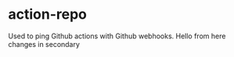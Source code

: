 # action-repo
Used to ping Github actions with Github webhooks.
Hello from here
changes in secondary
